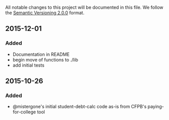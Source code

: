 All notable changes to this project will be documented in this file.
We follow the [Semantic Versioning 2.0.0](http://semver.org/) format.

## 2015-12-01

### Added
- Documentation in README
- begin move of functions to ./lib
- add initial tests


## 2015-10-26

### Added
- @mistergone's initial student-debt-calc code as-is from CFPB's paying-for-college tool
